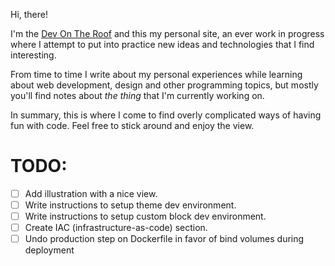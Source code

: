 Hi, there!

I'm the [Dev On The Roof](https://devontheroof.top) and this my personal site, an ever work in progress where I attempt to put into practice new ideas and technologies that I find interesting.

From time to time I write about my personal experiences while learning about web development, design and other programming topics, but mostly you'll find notes about *the thing* that I'm currently working on. 

In summary, this is where I come to find overly complicated ways of having fun with code. Feel free to stick around and enjoy the view.

# TODO:
- [ ] Add illustration with a nice view.
- [ ] Write instructions to setup theme dev environment.
- [ ] Write instructions to setup custom block dev environment.
- [ ] Create IAC (infrastructure-as-code) section.
- [ ] Undo production step on Dockerfile in favor of bind volumes during deployment